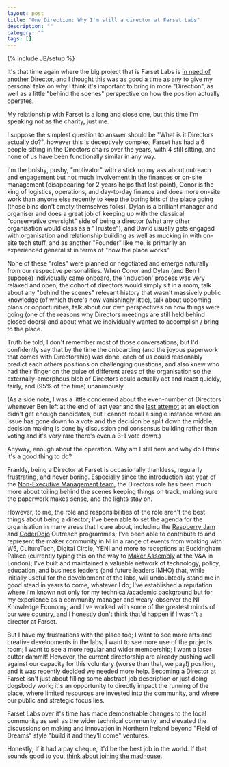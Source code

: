 ```yaml
---
layout: post
title: "One Direction: Why I'm still a director at Farset Labs"
description: ""
category: ""
tags: []
---
```

{% include JB/setup %}

It's that time again where the big project that is Farset Labs is [in need of another Director](https://blog.farsetlabs.org.uk/elections-2015-take-two/), and I thought this was as good a time as any to give my personal take on why I think it's important to bring in more "Direction", as well as a little "behind the scenes" perspective on how the position actually operates. 

My relationship with Farset is a long and close one, but this time I'm speaking not as the charity, just me.

I suppose the simplest question to answer should be "What is it Directors actually do?", however this is deceptively complex; Farset has had a 6 people sitting in the Directors chairs over the years, with 4 still sitting, and none of us have been functionally similar in any way. 

I'm the bolshy, pushy, "motivator" with a stick up my ass about outreach and engagement but not much involvement in the finances or on-site management (disappearing for 2 years helps that last point), Conor is the king of logistics, operations, and day-to-day finance and does more on-site work than anyone else recently to keep the boring bits of the place going (those bins don't empty themselves folks), Dylan is a brilliant manager and organiser and does a great job of keeping up with the classical "conservative oversight" side of being a director (what any other organisation would class as a "Trustee"), and David usually gets engaged with organisation and relationship building as well as mucking in with on-site tech stuff, and as another "Founder" like me, is primarily an experienced generalist in terms of "how the place works".

None of these "roles" were planned or negotiated and emerge naturally from our respective personalities. When Conor and Dylan (and Ben I suppose) individually came onboard, the 'induction' process was very relaxed and open; the cohort of directors would simply sit in a room, talk about any "behind the scenes" relevant history that wasn't massively public knowledge (of which there's now vanishingly little), talk about upcoming plans or opportunities, talk about our own perspectives on how things were going (one of the reasons why Directors meetings are still held behind closed doors) and about what we individually wanted to accomplish / bring to the place. 

Truth be told, I don't remember most of those conversations, but I'd confidently say that by the time the onboarding (and the joyous paperwork that comes with Directorship) was done, each of us could reasonably predict each others positions on challenging questions, and also knew who had their finger on the pulse of different areas of the organisation so the externally-amorphous blob of Directors could actually act and react quickly, fairly, and (95% of the time) unanimously.

(As a side note, I was a little concerned about the even-number of Directors whenever Ben left at the end of last year and the [last attempt](https://blog.farsetlabs.org.uk/elections-2015/) at an election didn't get enough candidates, but I cannot recall a single instance where an issue has gone down to a vote and the decision be split down the middle; decision making is done by discussion and consensus building rather than voting and it's very rare there's even a 3-1 vote down.)

Anyway, enough about the operation. Why am I still here and why do I think it's a good thing to do?

Frankly, being a Director at Farset is occasionally thankless, regularly frustrating, and never boring. Especially since the introduction last year of the [Non-Executive Management team](https://blog.farsetlabs.org.uk/new-community-structure-non-executive-managers-call-for-volunteers/), the Directors role has been much more about toiling behind the scenes keeping things on track, making sure the paperwork makes sense, and the lights stay on. 

However, to me, the role and responsibilities of the role aren't the best things about being a director; I've been able to set the agenda for the organisation in many areas that I care about, including the [Raspberry Jam](http://www.farsetlabs.org.uk/events/raspberry_jam.html) and [CoderDojo](http://www.farsetlabs.org.uk/events/coderdojo.html) Outreach programmes; I've been able to contribute to and represent the maker community in NI in a range of events from working with W5, CultureTech, Digital Circle, YENI and more to receptions at Buckingham Palace (currently typing this on the way to [Maker Assembly](http://makerassembly.org/) at the V&A in London); I've built and maintained a valuable network of technology, policy, education, and business leaders (and future leaders IMHO) that, while initially useful for the development of the labs, will undoubtedly stand me in good stead in years to come, whatever I do; I've established a reputation where I'm known not only for my technical/academic background but for my experience as a community manager and weary-observer the NI Knowledge Economy; and I've worked with some of the greatest minds of our wee country, and I honestly don't think that'd happen if I wasn't a director at Farset.

But I have my frustrations with the place too; I want to see more arts and creative developments in the labs; I want to see more use of the projects room; I want to see a more regular and wider membership; I want a laser cutter dammit! 
However, the current directorship are already pushing well against our capacity for this voluntary (worse than that, we pay!) position, and it was recently decided we needed more help. Becoming a Director at Farset isn't just about filling some abstract job description or just doing dogsbody work; it's an opportunity to directly impact the running of the place, where limited resources are invested into the community, and where our public and strategic focus lies.

Farset Labs over it's time has made demonstrable changes to the local community as well as the wider technical community, and elevated the discussions on making and innovation in Northern Ireland beyond "Field of Dreams" style "build it and they'll come" ventures. 

Honestly, if it had a pay cheque, it'd be the best job in the world. If that sounds good to you, [think about joining the madhouse](https://blog.farsetlabs.org.uk/elections-2015-take-two/).



